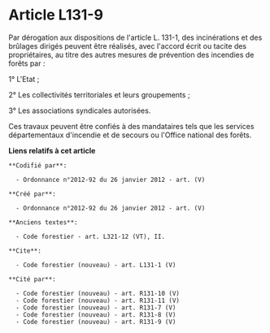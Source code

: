 # Article L131-9

Par dérogation aux dispositions de l'article L. 131-1, des incinérations et des brûlages dirigés peuvent être réalisés, avec
l'accord écrit ou tacite des propriétaires, au titre des autres mesures de prévention des incendies de forêts par :

1° L'Etat ;

2° Les collectivités territoriales et leurs groupements ;

3° Les associations syndicales autorisées.

Ces travaux peuvent être confiés à des mandataires tels que les services départementaux d'incendie et de secours ou l'Office
national des forêts.

**Liens relatifs à cet article**

	**Codifié par**:

	  - Ordonnance n°2012-92 du 26 janvier 2012 - art. (V)

	**Créé par**:

	  - Ordonnance n°2012-92 du 26 janvier 2012 - art. (V)

	**Anciens textes**:

	  - Code forestier - art. L321-12 (VT), II.

	**Cite**:

	  - Code forestier (nouveau) - art. L131-1 (V)

	**Cité par**:

	  - Code forestier (nouveau) - art. R131-10 (V)
	  - Code forestier (nouveau) - art. R131-11 (V)
	  - Code forestier (nouveau) - art. R131-7 (V)
	  - Code forestier (nouveau) - art. R131-8 (V)
	  - Code forestier (nouveau) - art. R131-9 (V)
